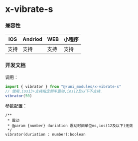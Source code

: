 # x-vibrate-s

### 兼容性

| IOS | Andriod | WEB | 小程序 |
| --- | --- | --- | --- |
| 支持 | 支持 | 支持 | 支持 |

### 开发文档

调用：
```ts
import { vibrator } from "@/uni_modules/x-vibrate-s"
// 使用,ios13+支持指定频率震动,ios12及以下不支持.
vibrator(50)

```

参数配置：


```uts
/**
 * 震动
 * @param {number} duriation 震动时间单位ms,ios(12及以下)无效
 */
vibrator(duriation : number):boolean 

```
